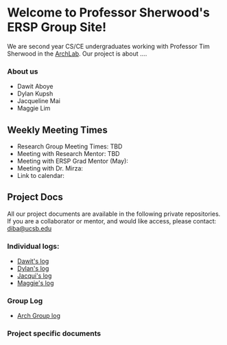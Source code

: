 # Welcome to Professor Sherwood's ERSP Group Site!

We are second year CS/CE undergraduates working with Professor Tim Sherwood in the [ArchLab](https://www.arch.cs.ucsb.edu/prof-sherwood/). Our project is about ....

### About us
* Dawit Aboye
* Dylan Kupsh
* Jacqueline Mai
* Maggie Lim 


## Weekly Meeting Times

* Research Group Meeting Times: TBD
* Meeting with Research Mentor: TBD
* Meeting with ERSP Grad Mentor (May):
* Meeting with Dr. Mirza:
* Link to calendar:

## Project Docs
All our project documents are available in the following private repositories. If you are a collaborator or mentor, and would like access, please contact: diba@ucsb.edu

### Individual logs: 
* [Dawit's log](https://github.com/ucsb-ersp-2018/arch-dawit-log.git)
* [Dylan's log](https://github.com/ucsb-ersp-2018/arch-dylan-log.git)
* [Jacqui's log](https://github.com/ucsb-ersp-2018/arch-jacqui-log.git)
* [Maggie's log](https://github.com/ucsb-ersp-2018/arch-maggie-log.git)

### Group Log

* [Arch Group log](https://github.com/ucsb-ersp-2018/arch-group-log.git)

### Project specific documents
